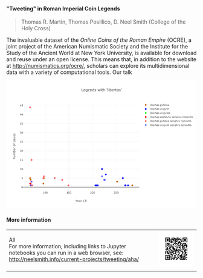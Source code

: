 
#### "Tweeting" in Roman Imperial Coin Legends

> Thomas R. Martin, Thomas Posillico, D. Neel Smith (College of the Holy Cross)


The invaluable dataset of the *Online Coins of the Roman Empire* (OCRE), a joint project of the American Numismatic Society and the Institute for the Study of the Ancient World at New York University, is available for download and reuse under an open license.   This means that, in addition to the website at <http://numismatics.org/ocre/>, scholars can explore its multidimensional data with a variety of computational  tools. Our talk




![libertas](./imgs/libertas-by-legend-and-date.png)




#### More information


|                                                                                                                                                                    |                            |
|:-------------------------------------------------------------------------------------------------------------------------------------------------------------------|:---------------------------|
| All <br/>For more information, including links to Jupyter notebooks you can run in a web browser, see:<br/> <http://neelsmith.info/current-projects/tweeting/aha/> | ![QR code](./imgs/aha.png) |
|                                                                                                                                                                    |                            |
